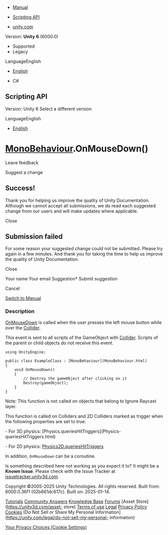 [ ]()

  * [Manual](../Manual/index.html)
  * [Scripting API](../ScriptReference/index.html)

  * [unity.com](https://unity.com/)

Version: **Unity 6** (6000.0)

  * Supported
  * Legacy

LanguageEnglish

  * [English]()

  * C#

[ ](https://docs.unity3d.com)

## Scripting API

Version: Unity 6 Select a different version

LanguageEnglish

  * [English]()

#  [MonoBehaviour](MonoBehaviour.html).OnMouseDown()

Leave feedback

Suggest a change

## Success!

Thank you for helping us improve the quality of Unity Documentation. Although
we cannot accept all submissions, we do read each suggested change from our
users and will make updates where applicable.

Close

## Submission failed

For some reason your suggested change could not be submitted. Please <a>try
again</a> in a few minutes. And thank you for taking the time to help us
improve the quality of Unity Documentation.

Close

Your name Your email Suggestion* Submit suggestion

Cancel

[Switch to Manual](../Manual/class-MonoBehaviour.html "Go to MonoBehaviour
Component in the Manual")

### Description

[OnMouseDown](MonoBehaviour.OnMouseDown.html) is called when the user presses
the left mouse button while over the [Collider](Collider.html).

This event is sent to all scripts of the GameObject with
[Collider](Collider.html). Scripts of the parent or child objects do not
receive this event.

    
    
    using UnityEngine;  
      
    public class ExampleClass : [MonoBehaviour](MonoBehaviour.html)
    {
        void OnMouseDown()
        {
            // Destroy the gameObject after clicking on it
            Destroy(gameObject);
        }
    }
    

Note: This function is not called on objects that belong to Ignore Raycast
layer.  
  
This function is called on Colliders and 2D Colliders marked as trigger when
the following properties are set to true:  
  
\- For 3D physics: [Physics.queriesHitTriggers](Physics-
queriesHitTriggers.html)  
  
\- For 2D physics:
[Physics2D.queriesHitTriggers](Physics2D-queriesHitTriggers.html)  
  
In addition, `OnMouseDown` can be a coroutine.

Is something described here not working as you expect it to? It might be a
**Known Issue**. Please check with the Issue Tracker at
[issuetracker.unity3d.com](https://issuetracker.unity3d.com).

Copyright ©2005-2025 Unity Technologies. All rights reserved. Built from:
6000.0.36f1 (02b661dc617c). Built on: 2025-01-14.

[Tutorials](https://unity3d.com/learn) [Community
Answers](https://answers.unity3d.com) [Knowledge
Base](https://support.unity3d.com/hc/en-us)
[Forums](https://forum.unity3d.com) [Asset Store](https://unity3d.com/asset-
store) [Terms of use](https://docs.unity3d.com/Manual/TermsOfUse.html)
[Legal](https://unity.com/legal) [Privacy
Policy](https://unity.com/legal/privacy-policy)
[Cookies](https://unity.com/legal/cookie-policy) [Do Not Sell or Share My
Personal Information](https://unity.com/legal/do-not-sell-my-personal-
information)

[Your Privacy Choices (Cookie Settings)](javascript:void\(0\);)

